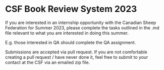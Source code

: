 # CSF Book Review System 2023

If you are interested in an internship opportunity with the Canadian Sheep Federation for Summer 2023, please complete the tasks outlined in the .md file relevant to what you are interested in doing this summer.

E.g. those interested in QA should complete the QA assignment.

Submissions are accepted via pull request. If you are not comfortable creating a pull request / have never done it, feel free to submit to your contact at the CSF via an emailed zip file.

